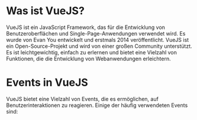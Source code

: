 # Was ist VueJS? 

VueJS ist ein JavaScript Framework, das für die Entwicklung von Benutzeroberflächen und Single-Page-Anwendungen verwendet wird. Es wurde von Evan You entwickelt und erstmals 2014 veröffentlicht. VueJS ist ein Open-Source-Projekt und wird von einer großen Community unterstützt. Es ist leichtgewichtig, einfach zu erlernen und bietet eine Vielzahl von Funktionen, die die Entwicklung von Webanwendungen erleichtern.

# Events in VueJS

VueJS bietet eine Vielzahl von Events, die es ermöglichen, auf Benutzerinteraktionen zu reagieren. Einige der häufig verwendeten Events sind:



